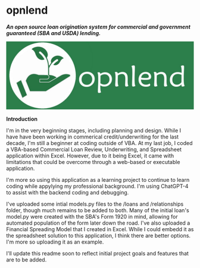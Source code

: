 # opnlend
**_An open source loan origination system for commercial and government guaranteed (SBA and USDA) lending._**

![opnlend-logo-banner](media/images/opnlend-logo-banner.jpg)

**Introduction**

I'm in the very beginning stages, including planning and design. While I have have been working in commerical credit/underwriting for the last decade, I'm still a beginner at coding outside of VBA. At my last job, I coded a VBA-based Commercial Loan Review, Underwriting, and Spreadsheet application within Excel. However, due to it being Excel, it came with limitations that could be overcome through a web-based or executable application.

I'm more so using this application as a learning project to continue to learn coding while appylying my professional background. I'm using ChatGPT-4 to assist with the backend coding and debugging.

I've uploaded some intial models.py files to the /loans and /relationships folder, though much remains to be added to both. Many of the initial loan's model.py were created with the SBA's Form 1920 in mind, allowing for automated population of the form later down the road. I've also uploaded a Financial Spreading Model that I created in Excel. While I could embedd it as the spreadsheet solution to this application, I think there are better options. I'm more so uploading it as an example.

I'll update this readme soon to reflect initial project goals and features that are to be added.
